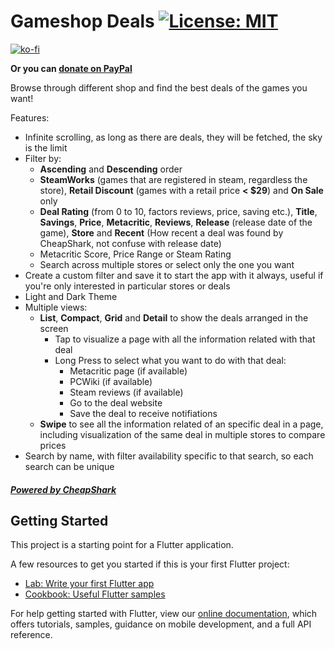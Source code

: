 # Gameshop Deals [![License: MIT](https://img.shields.io/badge/License-MIT-yellow.svg)](LICENSE)


[![ko-fi](https://www.ko-fi.com/img/githubbutton_sm.svg)](https://ko-fi.com/N4N8169NZ)

**Or you can [donate on PayPal](https://paypal.me/EdwynZN)**

Browse through different shop and find the best deals of the games you want!

Features:
- Infinite scrolling, as long as there are deals, they will be fetched, the sky is the limit
- Filter by:
    - **Ascending** and **Descending** order
    - **SteamWorks** (games that are registered in steam, regardless the store), **Retail Discount** (games with a retail price **< $29**) and **On Sale** only
    - **Deal Rating** (from 0 to 10, factors reviews, price, saving etc.), **Title**, **Savings**, **Price**, **Metacritic**, **Reviews**, **Release** (release date of the game), **Store** and **Recent** (How recent a deal was found by CheapShark, not confuse with release date)
    - Metacritic Score, Price Range or Steam Rating
    - Search across multiple stores or select only the one you want
- Create a custom filter and save it to start the app with it always, useful if you're only interested in particular stores or deals
- Light and Dark Theme
- Multiple views:
    - **List**, **Compact**, **Grid** and **Detail** to show the deals arranged in the screen
        - Tap to visualize a page with all the information related with that deal
        - Long Press to select what you want to do with that deal:
            - Metacritic page (if available)
            - PCWiki (if available)
            - Steam reviews (if available)
            - Go to the deal website
            - Save the deal to receive notifiations
    - **Swipe** to see all the information related of an specific deal in a page, including visualization of the same deal in multiple stores to compare prices
- Search by name, with filter availability specific to that search, so each search can be unique


##### [Powered by CheapShark](https://www.cheapshark.com/)
## Getting Started

This project is a starting point for a Flutter application.

A few resources to get you started if this is your first Flutter project:

- [Lab: Write your first Flutter app](https://flutter.dev/docs/get-started/codelab)
- [Cookbook: Useful Flutter samples](https://flutter.dev/docs/cookbook)

For help getting started with Flutter, view our
[online documentation](https://flutter.dev/docs), which offers tutorials,
samples, guidance on mobile development, and a full API reference.
